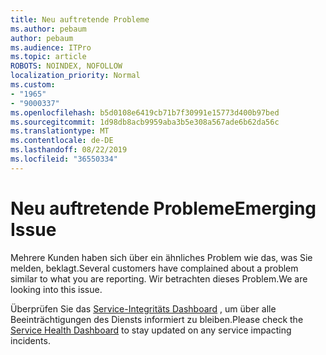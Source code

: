 ```yaml
---
title: Neu auftretende Probleme
ms.author: pebaum
author: pebaum
ms.audience: ITPro
ms.topic: article
ROBOTS: NOINDEX, NOFOLLOW
localization_priority: Normal
ms.custom:
- "1965"
- "9000337"
ms.openlocfilehash: b5d0108e6419cb71b7f30991e15773d400b97bed
ms.sourcegitcommit: 1d98db8acb9959aba3b5e308a567ade6b62da56c
ms.translationtype: MT
ms.contentlocale: de-DE
ms.lasthandoff: 08/22/2019
ms.locfileid: "36550334"
---
```

# <a name="emerging-issue"></a><span data-ttu-id="83174-102">Neu auftretende Probleme</span><span class="sxs-lookup"><span data-stu-id="83174-102">Emerging Issue</span></span>

<span data-ttu-id="83174-103">Mehrere Kunden haben sich über ein ähnliches Problem wie das, was Sie melden, beklagt.</span><span class="sxs-lookup"><span data-stu-id="83174-103">Several customers have complained about a problem similar to what you are reporting.</span></span> <span data-ttu-id="83174-104">Wir betrachten dieses Problem.</span><span class="sxs-lookup"><span data-stu-id="83174-104">We are looking into this issue.</span></span>

<span data-ttu-id="83174-105">Überprüfen Sie das [Service-Integritäts Dashboard](https://admin.microsoft.com/adminportal/home#/servicehealth) , um über alle Beeinträchtigungen des Diensts informiert zu bleiben.</span><span class="sxs-lookup"><span data-stu-id="83174-105">Please check the [Service Health Dashboard](https://admin.microsoft.com/adminportal/home#/servicehealth) to stay updated on any service impacting incidents.</span></span>
